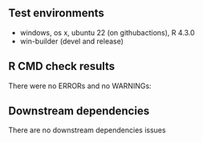 ## Test environments
* windows, os x, ubuntu 22 (on githubactions), R 4.3.0
* win-builder (devel and release)

## R CMD check results
There were no ERRORs and no WARNINGs:

## Downstream dependencies
There are no downstream dependencies issues
